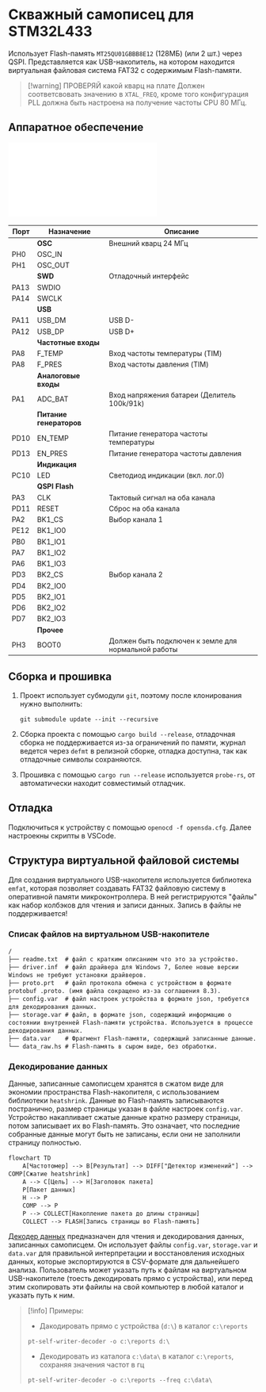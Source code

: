 # Скважный самописец для STM32L433

Использует Flash-память `MT25QU01GBBB8E12` (128МБ) (или 2 шт.) через QSPI.
Представляется как USB-накопитель, на котором находится виртуальная файловая система FAT32 с содержимым Flash-памяти.

> [!warning] ПРОВЕРЯЙ какой кварц на плате
> Должен соответсвовать значению в `XTAL_FREQ`, кроме того конфигурация PLL должна быть настроена на получение частоты CPU 80 МГц.

## Аппаратное обеспечение

![Макет](maket.pdf)

| Порт | Назначение              | Описание                                            |
| ---- | ----------------------- | --------------------------------------------------- |
|      | **OSC**                 | Внешний кварц 24 МГц                                |
| PH0  | OSC_IN                  |                                                     |
| PH1  | OSC_OUT                 |                                                     |
|      | **SWD**                 | Отладочный интерфейс                                |
| PA13 | SWDIO                   |                                                     |
| PA14 | SWCLK                   |                                                     |
|      | **USB**                 |                                                     |
| PA11 | USB_DM                  | USB D-                                              |
| PA12 | USB_DP                  | USB D+                                              |
|      | **Частотные входы**     |                                                     |
| PA8  | F_TEMP                  | Вход частоты температуры (TIM)                      |
| PA8  | F_PRES                  | Вход частоты давления (TIM)                         |
|      | **Аналоговые входы**    |                                                     |
| PA1  | ADC_BAT                 | Вход напряжения батареи (Делитель 100k/91k)         |
|      | **Питание генераторов** |                                                     |
| PD10 | EN_TEMP                 | Питание генератора частоты температуры              |
| PD13 | EN_PRES                 | Питание генератора частоты давления                 |
|      | **Индикация**           |                                                     |
| PC10 | LED                     | Светодиод индикации (вкл. лог.0)                    |
|      | **QSPI Flash**          |                                                     |
| PA3  | CLK                     | Тактовый сигнал на оба канала                       |
| PD11 | RESET                   | Сброс на оба канала                                 |
| PA2  | BK1_CS                  | Выбор канала 1                                      |
| PE12 | BK1_IO0                 |                                                     |
| PB0  | BK1_IO1                 |                                                     |
| PA7  | BK1_IO2                 |                                                     |
| PA6  | BK1_IO3                 |                                                     |
| PD3  | BK2_CS                  | Выбор канала 2                                      |
| PD4  | BK2_IO0                 |                                                     |
| PD5  | BK2_IO1                 |                                                     |
| PD6  | BK2_IO2                 |                                                     |
| PD7  | BK2_IO3                 |                                                     |
|      | **Прочее**              |                                                     |
| PH3  | BOOT0                   | Должен быть подключен к земле для нормальной работы |

## Сборка и прошивка

1. Проект использует субмодули `git`, поэтому после клонирования нужно выполнить:

   ```shell
   git submodule update --init --recursive
   ```

2. Сборка проекта с помощью `cargo build --release`, отладочная сборка не поддерживается из-за ограничений по памяти, журнал ведется через `defmt` в релизной сборке, отладка доступна, так как отладочные символы сохраняются.

3. Прошивка с помощью `cargo run --release` используется `probe-rs`, от автоматически находит совместимый отладчик.

## Отладка

Подключиться к устройству с помощью `openocd -f opensda.cfg`. Далее настроекны скрипты в VSCode.

## Структура виртуальной файловой системы

Для создания виртуального USB-накопителя используется библиотека `emfat`, которая позволяет создавать FAT32 файловую систему в оперативной памяти микроконтроллера. В ней регистрируются "файлы" как набор колбэков для чтения и записи данных. Запись в файлы не поддерживается!

### Списак файлов на виртуальном USB-накопителе

```tree
/
├── readme.txt  # файл с кратким описанием что это за устройство.
├── driver.inf  # файл драйвера для Windows 7, Более новые версии Windows не требуют установки драйверов.
├── proto.prt   # файл протокола обмена с устройством в формате protobuf .proto. (имя файла сокращено из-за соглашения 8.3).
├── config.var  # файл настроек устройства в формате json, требуется для декодирования данных.
├── storage.var # файл, в формате json, содержащий информацию о состоянии внутренней Flash-памяти устройства. Используется в процессе декодирования данных.
├── data.var    # Фрагмент Flash-памяти, содержащий записанные данные.
└── data_raw.hs # Flash-память в сыром виде, без обработки.
```

### Декодирование данных

Данные, записанные самописцем хранятся в сжатом виде для экономии пространства Flash-накопителя, с использованием библиотеки `heatshrink`. Данные во Flash-память записываются постранично, размер страницы указан в файле настроек `config.var`. Устройство накапливает сжатые данные кратно размеру страницы, потом записывает их во Flash-память. Это означает, что последние собранные данные могут быть не записаны, если они не заполнили страницу полностью.

```mermaid
flowchart TD
    A[Частотомер] --> B[Результат] --> DIFF["Детектор изменений"] --> COMP[Сжатие heatshrink]
    A --> C[Цель] --> H[Заголовок пакета]
    P[Пакет данных]
    H --> P
    COMP --> P
    P --> COLLECT[Накопление пакета до длины страницы]
    COLLECT --> FLASH[Запись страницы во Flash-память]
```

[Декодер данных](https://github.com/ololoshka2871/pt-self-writer-decoder) предназначен для чтения и декодирования данных, записанных самописцем. Он использует файлы `config.var`, `storage.var` и `data.var` для правильной интерпретации и восстановления исходных данных, которые экспортируются в CSV-формате для дальнейшего анализа.
Пользователь может указать путь к файлам на виртуальном USB-накопителе (тоесть декодировать прямо с устройства), или перед этим скопировать эти файилы на свой компьютер в любой каталог и указать путь к ним.

> [!info] Примеры:
> 
> - Дакодировать прямо с уcтройства (`d:\`) в каталог `c:\reports`
> 
> ```shell
> pt-self-writer-decoder -o c:\reports d:\
> ```
>
> - Декодировать из каталога `c:\data\` в каталог `c:\reports`, сохраняя значения частот в гц
> 
> ```shell
> pt-self-writer-decoder -o c:\reports --freq c:\data\
> ```
